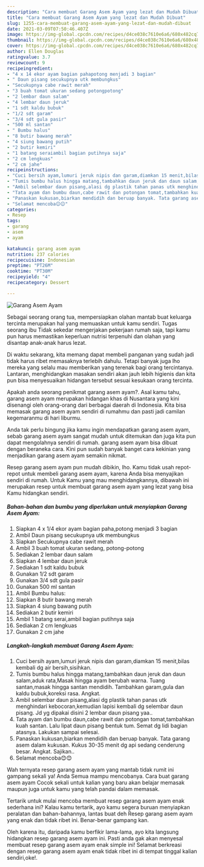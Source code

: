 ```yaml
---
description: "Cara membuat Garang Asem Ayam yang lezat dan Mudah Dibuat"
title: "Cara membuat Garang Asem Ayam yang lezat dan Mudah Dibuat"
slug: 1255-cara-membuat-garang-asem-ayam-yang-lezat-dan-mudah-dibuat
date: 2021-03-09T07:50:46.407Z
image: https://img-global.cpcdn.com/recipes/d4ce038c7610e6a6/680x482cq70/garang-asem-ayam-foto-resep-utama.jpg
thumbnail: https://img-global.cpcdn.com/recipes/d4ce038c7610e6a6/680x482cq70/garang-asem-ayam-foto-resep-utama.jpg
cover: https://img-global.cpcdn.com/recipes/d4ce038c7610e6a6/680x482cq70/garang-asem-ayam-foto-resep-utama.jpg
author: Ellen Douglas
ratingvalue: 3.7
reviewcount: 9
recipeingredient:
- "4 x 14 ekor ayam bagian pahapotong menjadi 3 bagian"
- " Daun pisang secukupnya utk membungkus"
- "Secukupnya cabe rawit merah"
- "3 buah tomat ukuran sedang potongpotong"
- "2 lembar daun salam"
- "4 lembar daun jeruk"
- "1 sdt kaldu bubuk"
- "1/2 sdt garam"
- "3/4 sdt gula pasir"
- "500 ml santan"
- " Bumbu halus"
- "8 butir bawang merah"
- "4 siung bawang putih"
- "2 butir kemiri"
- "1 batang seraiambil bagian putihnya saja"
- "2 cm lengkuas"
- "2 cm jahe"
recipeinstructions:
- "Cuci bersih ayam,lumuri jeruk nipis dan garam,diamkan 15 menit,bilas kembali dg air bersih,sisihkan."
- "Tumis bumbu halus hingga matang,tambahkan daun jeruk dan daun salam,aduk rata,Masak hingga ayam berubah warna. Tuang santan,masak hingga santan mendidih. Tambahkan garam,gula dan kaldu bubuk,koreksi rasa. Angkat."
- "Ambil selembar daun pisang,alasi dg plastik tahan panas utk menghindari kebocoran,kemudian lapisi kembali dg selembar daun pisang. Jd yg dipakai disini 2 lembar daun pisang yaa.."
- "Tata ayam dan bumbu daun,cabe rawit dan potongan tomat,tambahkan kuah santan. Lalu lipat daun pisang bentuk tum. Semat dg lidi bagian atasnya. Lakukan sampai selesai."
- "Panaskan kukusan,biarkan mendidih dan beruap banyak. Tata garang asem dalam kukusan. Kukus 30-35 menit dg api sedang cenderung besar. Angkat. Sajikan.."
- "Selamat mencoba😊😊"
categories:
- Resep
tags:
- garang
- asem
- ayam

katakunci: garang asem ayam 
nutrition: 237 calories
recipecuisine: Indonesian
preptime: "PT26M"
cooktime: "PT30M"
recipeyield: "4"
recipecategory: Dessert

---
```



![Garang Asem Ayam](https://img-global.cpcdn.com/recipes/d4ce038c7610e6a6/680x482cq70/garang-asem-ayam-foto-resep-utama.jpg)

Sebagai seorang orang tua, mempersiapkan olahan mantab buat keluarga tercinta merupakan hal yang memuaskan untuk kamu sendiri. Tugas seorang ibu Tidak sekedar mengerjakan pekerjaan rumah saja, tapi kamu pun harus memastikan keperluan nutrisi terpenuhi dan olahan yang disantap anak-anak harus lezat.

Di waktu  sekarang, kita memang dapat membeli panganan yang sudah jadi tidak harus ribet memasaknya terlebih dahulu. Tetapi banyak juga lho mereka yang selalu mau memberikan yang terenak bagi orang tercintanya. Lantaran, menghidangkan masakan sendiri akan jauh lebih higienis dan kita pun bisa menyesuaikan hidangan tersebut sesuai kesukaan orang tercinta. 



Apakah anda seorang penikmat garang asem ayam?. Asal kamu tahu, garang asem ayam merupakan hidangan khas di Nusantara yang kini disenangi oleh orang-orang dari berbagai daerah di Indonesia. Kita bisa memasak garang asem ayam sendiri di rumahmu dan pasti jadi camilan kegemaranmu di hari liburmu.

Anda tak perlu bingung jika kamu ingin mendapatkan garang asem ayam, sebab garang asem ayam sangat mudah untuk ditemukan dan juga kita pun dapat mengolahnya sendiri di rumah. garang asem ayam bisa dibuat dengan beraneka cara. Kini pun sudah banyak banget cara kekinian yang menjadikan garang asem ayam semakin nikmat.

Resep garang asem ayam pun mudah dibikin, lho. Kamu tidak usah repot-repot untuk membeli garang asem ayam, karena Anda bisa menyajikan sendiri di rumah. Untuk Kamu yang mau menghidangkannya, dibawah ini merupakan resep untuk membuat garang asem ayam yang lezat yang bisa Kamu hidangkan sendiri.

<!--inarticleads1-->

##### Bahan-bahan dan bumbu yang diperlukan untuk menyiapkan Garang Asem Ayam:

1. Siapkan 4 x 1/4 ekor ayam bagian paha,potong menjadi 3 bagian
1. Ambil  Daun pisang secukupnya utk membungkus
1. Siapkan Secukupnya cabe rawit merah
1. Ambil 3 buah tomat ukuran sedang, potong-potong
1. Sediakan 2 lembar daun salam
1. Siapkan 4 lembar daun jeruk
1. Sediakan 1 sdt kaldu bubuk
1. Gunakan 1/2 sdt garam
1. Gunakan 3/4 sdt gula pasir
1. Gunakan 500 ml santan
1. Ambil  Bumbu halus:
1. Siapkan 8 butir bawang merah
1. Siapkan 4 siung bawang putih
1. Sediakan 2 butir kemiri
1. Ambil 1 batang serai,ambil bagian putihnya saja
1. Sediakan 2 cm lengkuas
1. Gunakan 2 cm jahe




<!--inarticleads2-->

##### Langkah-langkah membuat Garang Asem Ayam:

1. Cuci bersih ayam,lumuri jeruk nipis dan garam,diamkan 15 menit,bilas kembali dg air bersih,sisihkan.
1. Tumis bumbu halus hingga matang,tambahkan daun jeruk dan daun salam,aduk rata,Masak hingga ayam berubah warna. Tuang santan,masak hingga santan mendidih. Tambahkan garam,gula dan kaldu bubuk,koreksi rasa. Angkat.
1. Ambil selembar daun pisang,alasi dg plastik tahan panas utk menghindari kebocoran,kemudian lapisi kembali dg selembar daun pisang. Jd yg dipakai disini 2 lembar daun pisang yaa..
1. Tata ayam dan bumbu daun,cabe rawit dan potongan tomat,tambahkan kuah santan. Lalu lipat daun pisang bentuk tum. Semat dg lidi bagian atasnya. Lakukan sampai selesai.
1. Panaskan kukusan,biarkan mendidih dan beruap banyak. Tata garang asem dalam kukusan. Kukus 30-35 menit dg api sedang cenderung besar. Angkat. Sajikan..
1. Selamat mencoba😊😊




Wah ternyata resep garang asem ayam yang mantab tidak rumit ini gampang sekali ya! Anda Semua mampu mencobanya. Cara buat garang asem ayam Cocok sekali untuk kalian yang baru akan belajar memasak maupun juga untuk kamu yang telah pandai dalam memasak.

Tertarik untuk mulai mencoba membuat resep garang asem ayam enak sederhana ini? Kalau kamu tertarik, ayo kamu segera buruan menyiapkan peralatan dan bahan-bahannya, lantas buat deh Resep garang asem ayam yang enak dan tidak ribet ini. Benar-benar gampang kan. 

Oleh karena itu, daripada kamu berfikir lama-lama, ayo kita langsung hidangkan resep garang asem ayam ini. Pasti anda gak akan menyesal membuat resep garang asem ayam enak simple ini! Selamat berkreasi dengan resep garang asem ayam enak tidak ribet ini di tempat tinggal kalian sendiri,oke!.

